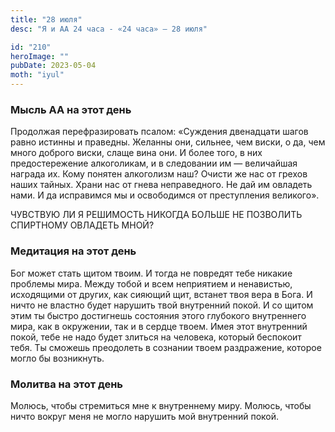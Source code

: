 ```yaml
---
title: "28 июля"
desc: "Я и АА 24 часа - «24 часа» — 28 июля"

id: "210"
heroImage: ""
pubDate: 2023-05-04
moth: "iyul"
---
```


### Мысль АА на этот день

Продолжая перефразировать псалом: «Суждения двенадцати шагов равно истинны и
праведны. Желанны они, сильнее, чем виски, о да, чем много доброго виски,
слаще вина они. И более того, в них предостережение алкоголикам, и в
следовании им — величайшая награда их. Кому понятен алкоголизм наш? Очисти же
нас от грехов наших тайных. Храни нас от гнева неправедного. Не дай им
овладеть нами. И да исправимся мы и освободимся от преступления великого».

ЧУВСТВУЮ ЛИ Я РЕШИМОСТЬ НИКОГДА БОЛЬШЕ НЕ ПОЗВОЛИТЬ СПИРТНОМУ ОВЛАДЕТЬ МНОЙ?

### Медитация на этот день

Бог может стать щитом твоим. И тогда не повредят тебе никакие проблемы мира.
Между тобой и всем неприятием и ненавистью, исходящими от других, как сияющий
щит, встанет твоя вера в Бога. И ничто не властно будет нарушить твой
внутренний покой. И со щитом этим ты быстро достигнешь состояния этого
глубокого внутреннего мира, как в окружении, так и в сердце твоем. Имея этот
внутренний покой, тебе не надо будет злиться на человека, который беспокоит
тебя. Ты сможешь преодолеть в сознании твоем раздражение, которое могло бы
возникнуть.

### Молитва на этот день

Молюсь, чтобы стремиться мне к внутреннему миру. Молюсь, чтобы ничто вокруг
меня не могло нарушить мой внутренний покой.
